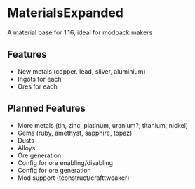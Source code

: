 # MaterialsExpanded
A material base for 1.16, ideal for modpack makers

## Features
- New metals (copper. lead, silver, aluminium)
- Ingots for each
- Ores for each

## Planned Features
- More metals (tin, zinc, platinum, uranium?, titanium, nickel)
- Gems (ruby, amethyst, sapphire, topaz)
- Dusts
- Alloys
- Ore generation
- Config for ore enabling/disabling
- Config for ore generation
- Mod support (tconstruct/crafttweaker)
